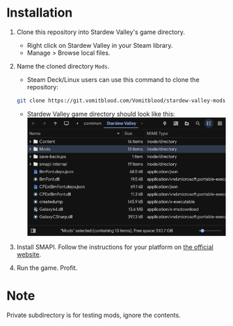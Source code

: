 # Installation

1. Clone this repository into Stardew Valley's game directory.

   - Right click on Stardew Valley in your Steam library.
   - Manage > Browse local files.

2. Name the cloned directory `Mods`.

   - Steam Deck/Linux users can use this command to clone the repository:

   ```sh
   git clone https://git.vomitblood.com/Vomitblood/stardew-valley-mods.git Mods
   ```

   - Stardew Valley game directory should look like this:  
     ![screenshot](assets/screenshot.png)

3. Install SMAPI. Follow the instructions for your platform on [the official website](https://smapi.io/).
4. Run the game. Profit.

# Note

Private subdirectory is for testing mods, ignore the contents.
